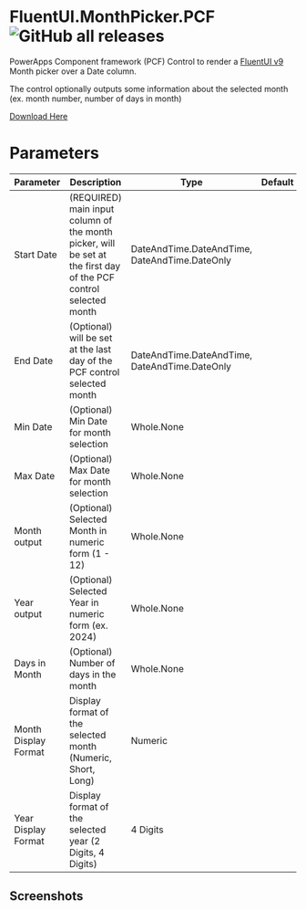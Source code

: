 # FluentUI.MonthPicker.PCF ![GitHub all releases](https://img.shields.io/github/downloads/drivardxrm/FluentUI.MonthPicker.PCF/total?style=plastic)

PowerApps Component framework (PCF) Control to render a [FluentUI v9](https://react.fluentui.dev/) Month picker over a Date column. 

The control optionally outputs some information about the selected month (ex. month number, number of days in month) 

[Download Here](https://github.com/drivardxrm/FluentUI.MonthPicker.PCF/releases/latest)


# Parameters
| Parameter         | Description                                                                                  | Type     |Default     |
|-------------------|----------------------------------------------------------------------------------------------|----------|------------|
| Start Date  | (REQUIRED) main input column of the month picker, will be set at the first day of the PCF control selected month |DateAndTime.DateAndTime, DateAndTime.DateOnly | |
| End Date  | (Optional) will be set at the last day of the PCF control selected month |    DateAndTime.DateAndTime, DateAndTime.DateOnly    | |
| Min Date   |  (Optional) Min Date for month selection | Whole.None  | |
| Max Date   |  (Optional) Max Date for month selection | Whole.None | |
| Month output   | (Optional) Selected Month in numeric form (1 - 12) | Whole.None | |
| Year output |(Optional) Selected Year in numeric form (ex. 2024) |  Whole.None  | |
| Days in Month | (Optional) Number of days in the month |  Whole.None   |
| Month Display Format | Display format of the selected month (Numeric, Short, Long)|  Numeric  |
| Year Display Format | Display format of the selected year (2 Digits, 4 Digits) |  4 Digits   |


## Screenshots ##